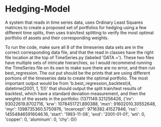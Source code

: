 # Hedging-Model
A system that reads in time series data, uses Ordinary Least Squares matrices to create a proposed set of portfolios for hedging using a few different time splits, then uses train/test splitting to verify the most optimal portfolio of assets and their corresponding weights.

To run the code, make sure all 8 of the timeseries data sets are in the correct corresponding data file, and that the read in classes have the right file location at the top of TimeSeries.py (labeled 'DATA ='). These two files have multiple sets of intricate hierarchies, so I would recommend running the TimeSeries file on its own to make sure there are no error, and then run best_regression. The out put should be the prints that are using different portions of the timeseries data to create the optimal portfolio. The most important output would be from 'b.best_regression_backtest(4, datetime(2001, 1, 1)))' that should output the split train/test results of backtest, which have a standard deviation measurement, and then the weights of the assets in the portfolio:
(1371149.321256426, {'inr': 93022619.8702716, 'krw': 1078451721.890388, 'mxn': 91602010.30552648, 'myr': 1398735360.5750976, 'incercept': 9716382.41527846, 'rss': 145548465916046.16, 'start': '1993-11-08', 'end': '2001-01-01', 'wti': 0, 'copper': 0, 'aluminum': 0, 'chy': 0})
